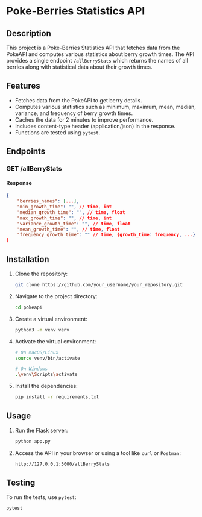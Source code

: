 # Poke-Berries Statistics API


## Description

This project is a Poke-Berries Statistics API that fetches data from the PokeAPI and computes various statistics about berry growth times. The API provides a single endpoint `/allBerryStats` which returns the names of all berries along with statistical data about their growth times.

## Features

- Fetches data from the PokeAPI to get berry details.
- Computes various statistics such as minimum, maximum, mean, median, variance, and frequency of berry growth times.
- Caches the data for 2 minutes to improve performance.
- Includes content-type header (application/json) in the response.
- Functions are tested using `pytest`.

## Endpoints

### GET /allBerryStats

#### Response
```json
{
    "berries_names": [...],
    "min_growth_time": "", // time, int
    "median_growth_time": "", // time, float
    "max_growth_time": "", // time, int
    "variance_growth_time": "", // time, float
    "mean_growth_time": "", // time, float
    "frequency_growth_time": "" // time, {growth_time: frequency, ...}
}
````

## Installation

1. Clone the repository:
    ```bash
    git clone https://github.com/your_username/your_repository.git
    ```

2. Navigate to the project directory:
    ```bash
    cd pokeapi
    ```

3. Create a virtual environment:
    ```bash
    python3 -m venv venv
    ```

4. Activate the virtual environment:
    ```bash
    # On macOS/Linux
    source venv/bin/activate

    # On Windows
    .\venv\Scripts\activate
    ```

5. Install the dependencies:
    ```bash
    pip install -r requirements.txt
    ```

## Usage

1. Run the Flask server:
    ```bash
    python app.py
    ```

2. Access the API in your browser or using a tool like `curl` or `Postman`:
    ```bash
    http://127.0.0.1:5000/allBerryStats
    ```

## Testing

To run the tests, use `pytest`:
```bash
pytest

